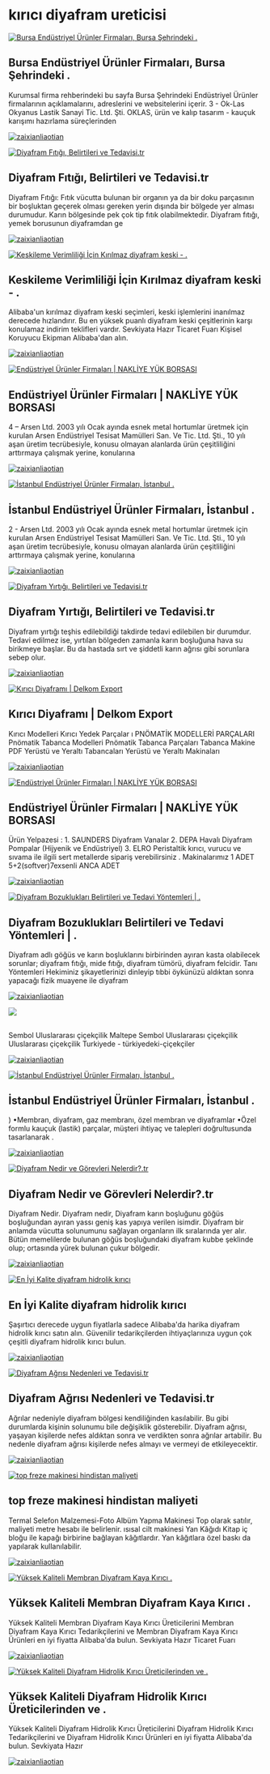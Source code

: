 # kırıcı diyafram ureticisi
<a href="https://mnn.zoosnet.net/LR/Chatpre.aspx?id=MNN94995150&p=https://topgrinding.com/" target="_blank">![Bursa Endüstriyel Ürünler Firmaları, Bursa Şehrindeki .](https://github.com/technlg/images/blob/main/5.jpg)</a>
## Bursa Endüstriyel Ürünler Firmaları, Bursa Şehrindeki .
Kurumsal firma rehberindeki bu sayfa Bursa Şehrindeki Endüstriyel Ürünler firmalarının açıklamalarını, adreslerini ve websitelerini içerir. 3 - Ok-Las Okyanus Lastik Sanayi Tic. Ltd. Şti. OKLAS, ürün ve kalıp tasarım - kauçuk karışımı hazırlama süreçlerinden 
<a href="https://mnn.zoosnet.net/LR/Chatpre.aspx?id=MNN94995150&p=https://topgrinding.com/" target="_blank"><img src="https://github.com/technlg/images/raw/main/chat11.jpg" alt="zaixianliaotian"/></a><a href="//whatsapp.shibangsoft.com/WhatsApp.php" ><img src="https://github.com/technlg/images/raw/main/chat11.png" alt=""></a>
<a href="https://mnn.zoosnet.net/LR/Chatpre.aspx?id=MNN94995150&p=https://topgrinding.com/" target="_blank">![Diyafram Fıtığı, Belirtileri ve Tedavisi.tr](https://github.com/technlg/images/blob/main/25.jpg)</a>
## Diyafram Fıtığı, Belirtileri ve Tedavisi.tr
Diyafram Fıtığı: Fıtık vücutta bulunan bir organın ya da bir doku parçasının bir boşluktan geçerek olması gereken yerin dışında bir bölgede yer alması durumudur. Karın bölgesinde pek çok tip fıtık olabilmektedir. Diyafram fıtığı, yemek borusunun diyaframdan ge
<a href="https://mnn.zoosnet.net/LR/Chatpre.aspx?id=MNN94995150&p=https://topgrinding.com/" target="_blank"><img src="https://github.com/technlg/images/raw/main/chat11.jpg" alt="zaixianliaotian"/></a><a href="//whatsapp.shibangsoft.com/WhatsApp.php" ><img src="https://github.com/technlg/images/raw/main/chat11.png" alt=""></a>
<a href="https://mnn.zoosnet.net/LR/Chatpre.aspx?id=MNN94995150&p=https://topgrinding.com/" target="_blank">![Keskileme Verimliliği İçin Kırılmaz diyafram keski - .](https://github.com/technlg/images/blob/main/31.jpg)</a>
## Keskileme Verimliliği İçin Kırılmaz diyafram keski - .
Alibaba'un kırılmaz diyafram keski seçimleri, keski işlemlerini inanılmaz derecede hızlandırır. Bu en yüksek puanlı diyafram keski çeşitlerinin karşı konulamaz indirim teklifleri vardır. Sevkiyata Hazır Ticaret Fuarı Kişisel Koruyucu Ekipman Alibaba'dan alın.
<a href="https://mnn.zoosnet.net/LR/Chatpre.aspx?id=MNN94995150&p=https://topgrinding.com/" target="_blank"><img src="https://github.com/technlg/images/raw/main/chat11.jpg" alt="zaixianliaotian"/></a><a href="//whatsapp.shibangsoft.com/WhatsApp.php" ><img src="https://github.com/technlg/images/raw/main/chat11.png" alt=""></a>
<a href="https://mnn.zoosnet.net/LR/Chatpre.aspx?id=MNN94995150&p=https://topgrinding.com/" target="_blank">![Endüstriyel Ürünler Firmaları | NAKLİYE YÜK BORSASI](https://github.com/technlg/images/blob/main/57.jpg)</a>
## Endüstriyel Ürünler Firmaları | NAKLİYE YÜK BORSASI
4 – Arsen Ltd. 2003 yılı Ocak ayında esnek metal hortumlar üretmek için kurulan Arsen Endüstriyel Tesisat Mamülleri San. Ve Tic. Ltd. Şti., 10 yılı aşan üretim tecrübesiyle, konusu olmayan alanlarda ürün çeşitliliğini arttırmaya çalışmak yerine, konularına 
<a href="https://mnn.zoosnet.net/LR/Chatpre.aspx?id=MNN94995150&p=https://topgrinding.com/" target="_blank"><img src="https://github.com/technlg/images/raw/main/chat11.jpg" alt="zaixianliaotian"/></a><a href="//whatsapp.shibangsoft.com/WhatsApp.php" ><img src="https://github.com/technlg/images/raw/main/chat11.png" alt=""></a>
<a href="https://mnn.zoosnet.net/LR/Chatpre.aspx?id=MNN94995150&p=https://topgrinding.com/" target="_blank">![İstanbul Endüstriyel Ürünler Firmaları, İstanbul .](https://github.com/technlg/images/blob/main/8.jpg)</a>
## İstanbul Endüstriyel Ürünler Firmaları, İstanbul .
2 - Arsen Ltd. 2003 yılı Ocak ayında esnek metal hortumlar üretmek için kurulan Arsen Endüstriyel Tesisat Mamülleri San. Ve Tic. Ltd. Şti., 10 yılı aşan üretim tecrübesiyle, konusu olmayan alanlarda ürün çeşitliliğini arttırmaya çalışmak yerine, konularına 
<a href="https://mnn.zoosnet.net/LR/Chatpre.aspx?id=MNN94995150&p=https://topgrinding.com/" target="_blank"><img src="https://github.com/technlg/images/raw/main/chat11.jpg" alt="zaixianliaotian"/></a><a href="//whatsapp.shibangsoft.com/WhatsApp.php" ><img src="https://github.com/technlg/images/raw/main/chat11.png" alt=""></a>
<a href="https://mnn.zoosnet.net/LR/Chatpre.aspx?id=MNN94995150&p=https://topgrinding.com/" target="_blank">![Diyafram Yırtığı, Belirtileri ve Tedavisi.tr](https://github.com/technlg/images/blob/main/36.jpg)</a>
## Diyafram Yırtığı, Belirtileri ve Tedavisi.tr
Diyafram yırtığı teşhis edilebildiği takdirde tedavi edilebilen bir durumdur. Tedavi edilmez ise, yırtılan bölgeden zamanla karın boşluğuna hava su birikmeye başlar. Bu da hastada sırt ve şiddetli karın ağrısı gibi sorunlara sebep olur.
<a href="https://mnn.zoosnet.net/LR/Chatpre.aspx?id=MNN94995150&p=https://topgrinding.com/" target="_blank"><img src="https://github.com/technlg/images/raw/main/chat11.jpg" alt="zaixianliaotian"/></a><a href="//whatsapp.shibangsoft.com/WhatsApp.php" ><img src="https://github.com/technlg/images/raw/main/chat11.png" alt=""></a>
<a href="https://mnn.zoosnet.net/LR/Chatpre.aspx?id=MNN94995150&p=https://topgrinding.com/" target="_blank">![Kırıcı Diyaframı | Delkom Export](https://github.com/technlg/images/blob/main/66.jpg)</a>
## Kırıcı Diyaframı | Delkom Export
Kırıcı Modelleri Kırıcı Yedek Parçalar ı PNÖMATİK MODELLERİ PARÇALARI Pnömatik Tabanca Modelleri Pnömatik Tabanca Parçaları Tabanca Makine PDF Yerüstü ve Yeraltı Tabancaları Yerüstü ve Yeraltı Makinaları 
<a href="https://mnn.zoosnet.net/LR/Chatpre.aspx?id=MNN94995150&p=https://topgrinding.com/" target="_blank"><img src="https://github.com/technlg/images/raw/main/chat11.jpg" alt="zaixianliaotian"/></a><a href="//whatsapp.shibangsoft.com/WhatsApp.php" ><img src="https://github.com/technlg/images/raw/main/chat11.png" alt=""></a>
<a href="https://mnn.zoosnet.net/LR/Chatpre.aspx?id=MNN94995150&p=https://topgrinding.com/" target="_blank">![Endüstriyel Ürünler Firmaları | NAKLİYE YÜK BORSASI](https://github.com/technlg/images/blob/main/39.jpg)</a>
## Endüstriyel Ürünler Firmaları | NAKLİYE YÜK BORSASI
Ürün Yelpazesi : 1. SAUNDERS Diyafram Vanalar 2. DEPA Havalı Diyafram Pompalar (Hijyenik ve Endüstriyel) 3. ELRO Peristaltik  kırıcı, vurucu ve sıvama ile ilgili sert metallerde sipariş verebilirsiniz . Makinalarımız 1 ADET 5+2(softver)7exsenli ANCA ADET 
<a href="https://mnn.zoosnet.net/LR/Chatpre.aspx?id=MNN94995150&p=https://topgrinding.com/" target="_blank"><img src="https://github.com/technlg/images/raw/main/chat11.jpg" alt="zaixianliaotian"/></a><a href="//whatsapp.shibangsoft.com/WhatsApp.php" ><img src="https://github.com/technlg/images/raw/main/chat11.png" alt=""></a>
<a href="https://mnn.zoosnet.net/LR/Chatpre.aspx?id=MNN94995150&p=https://topgrinding.com/" target="_blank">![Diyafram Bozuklukları Belirtileri ve Tedavi Yöntemleri | .](https://github.com/technlg/images/blob/main/20.jpg)</a>
## Diyafram Bozuklukları Belirtileri ve Tedavi Yöntemleri | .
Diyafram adlı göğüs ve karın boşluklarını birbirinden ayıran kasta olabilecek sorunlar; diyafram fıtığı, mide fıtığı, diyafram tümörü, diyafram felcidir. Tanı Yöntemleri Hekiminiz şikayetlerinizi dinleyip tıbbi öykünüzü aldıktan sonra yapacağı fizik muayene ile diyafram 
<a href="https://mnn.zoosnet.net/LR/Chatpre.aspx?id=MNN94995150&p=https://topgrinding.com/" target="_blank"><img src="https://github.com/technlg/images/raw/main/chat11.jpg" alt="zaixianliaotian"/></a><a href="//whatsapp.shibangsoft.com/WhatsApp.php" ><img src="https://github.com/technlg/images/raw/main/chat11.png" alt=""></a>
<a href="https://mnn.zoosnet.net/LR/Chatpre.aspx?id=MNN94995150&p=https://topgrinding.com/" target="_blank">![](https://github.com/technlg/images/blob/main/51.jpg)</a>
## 
 Sembol Uluslararası çiçekçilik Maltepe Sembol Uluslararası çiçekçilik Uluslararası çiçekçilik Turkiyede - türkiyedeki-çiçekçiler
<a href="https://mnn.zoosnet.net/LR/Chatpre.aspx?id=MNN94995150&p=https://topgrinding.com/" target="_blank"><img src="https://github.com/technlg/images/raw/main/chat11.jpg" alt="zaixianliaotian"/></a><a href="//whatsapp.shibangsoft.com/WhatsApp.php" ><img src="https://github.com/technlg/images/raw/main/chat11.png" alt=""></a>
<a href="https://mnn.zoosnet.net/LR/Chatpre.aspx?id=MNN94995150&p=https://topgrinding.com/" target="_blank">![İstanbul Endüstriyel Ürünler Firmaları, İstanbul .](https://github.com/technlg/images/blob/main/55.jpg)</a>
## İstanbul Endüstriyel Ürünler Firmaları, İstanbul .
) •Membran, diyafram, gaz membranı, özel membran ve diyaframlar •Özel formlu kauçuk (lastik) parçalar, müşteri ihtiyaç ve talepleri doğrultusunda tasarlanarak .
<a href="https://mnn.zoosnet.net/LR/Chatpre.aspx?id=MNN94995150&p=https://topgrinding.com/" target="_blank"><img src="https://github.com/technlg/images/raw/main/chat11.jpg" alt="zaixianliaotian"/></a><a href="//whatsapp.shibangsoft.com/WhatsApp.php" ><img src="https://github.com/technlg/images/raw/main/chat11.png" alt=""></a>
<a href="https://mnn.zoosnet.net/LR/Chatpre.aspx?id=MNN94995150&p=https://topgrinding.com/" target="_blank">![Diyafram Nedir ve Görevleri Nelerdir?.tr](https://github.com/technlg/images/blob/main/33.jpg)</a>
## Diyafram Nedir ve Görevleri Nelerdir?.tr
Diyafram Nedir. Diyafram nedir, Diyafram karın boşluğunu göğüs boşluğundan ayıran yassı geniş kas yapıya verilen isimdir. Diyafram bir anlamda vücutta solunumunu sağlayan organların ilk sıralarında yer alır. Bütün memelilerde bulunan göğüs boşluğundaki diyafram kubbe şeklinde olup; ortasında yürek bulunan çukur bölgedir.
<a href="https://mnn.zoosnet.net/LR/Chatpre.aspx?id=MNN94995150&p=https://topgrinding.com/" target="_blank"><img src="https://github.com/technlg/images/raw/main/chat11.jpg" alt="zaixianliaotian"/></a><a href="//whatsapp.shibangsoft.com/WhatsApp.php" ><img src="https://github.com/technlg/images/raw/main/chat11.png" alt=""></a>
<a href="https://mnn.zoosnet.net/LR/Chatpre.aspx?id=MNN94995150&p=https://topgrinding.com/" target="_blank">![En İyi Kalite diyafram hidrolik kırıcı](https://github.com/technlg/images/blob/main/54.jpg)</a>
## En İyi Kalite diyafram hidrolik kırıcı
Şaşırtıcı derecede uygun fiyatlarla sadece Alibaba'da harika diyafram hidrolik kırıcı satın alın. Güvenilir tedarikçilerden ihtiyaçlarınıza uygun çok çeşitli diyafram hidrolik kırıcı bulun.
<a href="https://mnn.zoosnet.net/LR/Chatpre.aspx?id=MNN94995150&p=https://topgrinding.com/" target="_blank"><img src="https://github.com/technlg/images/raw/main/chat11.jpg" alt="zaixianliaotian"/></a><a href="//whatsapp.shibangsoft.com/WhatsApp.php" ><img src="https://github.com/technlg/images/raw/main/chat11.png" alt=""></a>
<a href="https://mnn.zoosnet.net/LR/Chatpre.aspx?id=MNN94995150&p=https://topgrinding.com/" target="_blank">![Diyafram Ağrısı Nedenleri ve Tedavisi.tr](https://github.com/technlg/images/blob/main/15.jpg)</a>
## Diyafram Ağrısı Nedenleri ve Tedavisi.tr
Ağrılar nedeniyle diyafram bölgesi kendiliğinden kasılabilir. Bu gibi durumlarda kişinin solunumu bile değişiklik gösterebilir. Diyafram ağrısı, yaşayan kişilerde nefes aldıktan sonra ve verdikten sonra ağrılar artabilir. Bu nedenle diyafram ağrısı kişilerde nefes almayı ve vermeyi de etkileyecektir.
<a href="https://mnn.zoosnet.net/LR/Chatpre.aspx?id=MNN94995150&p=https://topgrinding.com/" target="_blank"><img src="https://github.com/technlg/images/raw/main/chat11.jpg" alt="zaixianliaotian"/></a><a href="//whatsapp.shibangsoft.com/WhatsApp.php" ><img src="https://github.com/technlg/images/raw/main/chat11.png" alt=""></a>
<a href="https://mnn.zoosnet.net/LR/Chatpre.aspx?id=MNN94995150&p=https://topgrinding.com/" target="_blank">![top freze makinesi hindistan maliyeti](https://github.com/technlg/images/blob/main/53.jpg)</a>
## top freze makinesi hindistan maliyeti
Termal Selefon Malzemesi-Foto Albüm Yapma Makinesi Top olarak satılır, maliyeti metre hesabı ile belirlenir. ısısal cilt makinesi Yan Kâğıdı Kitap iç bloğu ile kapağı birbirine bağlayan kâğıtlardır. Yan kâğıtlara özel baskı da yapılarak kullanılabilir.
<a href="https://mnn.zoosnet.net/LR/Chatpre.aspx?id=MNN94995150&p=https://topgrinding.com/" target="_blank"><img src="https://github.com/technlg/images/raw/main/chat11.jpg" alt="zaixianliaotian"/></a><a href="//whatsapp.shibangsoft.com/WhatsApp.php" ><img src="https://github.com/technlg/images/raw/main/chat11.png" alt=""></a>
<a href="https://mnn.zoosnet.net/LR/Chatpre.aspx?id=MNN94995150&p=https://topgrinding.com/" target="_blank">![Yüksek Kaliteli Membran Diyafram Kaya Kırıcı .](https://github.com/technlg/images/blob/main/1.jpg)</a>
## Yüksek Kaliteli Membran Diyafram Kaya Kırıcı .
Yüksek Kaliteli Membran Diyafram Kaya Kırıcı Üreticilerini Membran Diyafram Kaya Kırıcı Tedarikçilerini ve Membran Diyafram Kaya Kırıcı Ürünleri en iyi fiyatta Alibaba'da bulun. Sevkiyata Hazır Ticaret Fuarı
<a href="https://mnn.zoosnet.net/LR/Chatpre.aspx?id=MNN94995150&p=https://topgrinding.com/" target="_blank"><img src="https://github.com/technlg/images/raw/main/chat11.jpg" alt="zaixianliaotian"/></a><a href="//whatsapp.shibangsoft.com/WhatsApp.php" ><img src="https://github.com/technlg/images/raw/main/chat11.png" alt=""></a>
<a href="https://mnn.zoosnet.net/LR/Chatpre.aspx?id=MNN94995150&p=https://topgrinding.com/" target="_blank">![Yüksek Kaliteli Diyafram Hidrolik Kırıcı Üreticilerinden ve .](https://github.com/technlg/images/blob/main/12.jpg)</a>
## Yüksek Kaliteli Diyafram Hidrolik Kırıcı Üreticilerinden ve .
Yüksek Kaliteli Diyafram Hidrolik Kırıcı Üreticilerini Diyafram Hidrolik Kırıcı Tedarikçilerini ve Diyafram Hidrolik Kırıcı Ürünleri en iyi fiyatta Alibaba'da bulun. Sevkiyata Hazır
<a href="https://mnn.zoosnet.net/LR/Chatpre.aspx?id=MNN94995150&p=https://topgrinding.com/" target="_blank"><img src="https://github.com/technlg/images/raw/main/chat11.jpg" alt="zaixianliaotian"/></a><a href="//whatsapp.shibangsoft.com/WhatsApp.php" ><img src="https://github.com/technlg/images/raw/main/chat11.png" alt=""></a>
